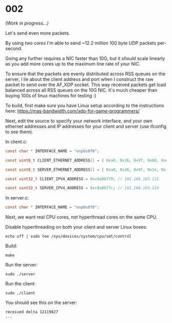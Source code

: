 # 002

_(Work in progress...)_

Let's send even more packets.

By using *two cores* I'm able to send ~12.2 million 100 byte UDP packets per-second.

Going any further requires a NIC faster than 10G, but it _should_ scale linearly as you add more cores up to the maximum line rate of your NIC.

To ensure that the packets are evenly distributed across RSS queues on the server, I lie about the client address and port when I construct the raw packet to send over the AF_XDP socket. This way received packets get load balanced across all RSS queues on the 10G NIC. It's much cheaper than buying 100s of linux machines for testing :)

To build, first make sure you have Linux setup according to the instructions here: https://mas-bandwidth.com/xdp-for-game-programmers/

Next, edit the source to specify your network interface, and your own ethernet addresses and IP addresses for your client and server (use ifconfig to see them).

In client.c:

```c
const char * INTERFACE_NAME = "enp8s0f0";

const uint8_t CLIENT_ETHERNET_ADDRESS[] = { 0xa0, 0x36, 0x9f, 0x68, 0xeb, 0x98 };

const uint8_t SERVER_ETHERNET_ADDRESS[] = { 0xa0, 0x36, 0x9f, 0x1e, 0x1a, 0xec };

const uint32_t CLIENT_IPV4_ADDRESS = 0xc0a8b779; // 192.168.183.121

const uint32_t SERVER_IPV4_ADDRESS = 0xc0a8b77c; // 192.168.183.124
```

In server.c:

```c
const char * INTERFACE_NAME = "enp8s0f0";
```

Next, we want real CPU cores, not hyperthread cores on the same CPU.

Disable hyperthreading on both your client and server Linux boxes:

```console
echo off | sudo tee /sys/devices/system/cpu/smt/control
```

Build:

`make`

Run the server:

`sudo ./server`

Run the client:

`sudo ./client`

You should see this on the server:

```
received delta 12119827
...
```
